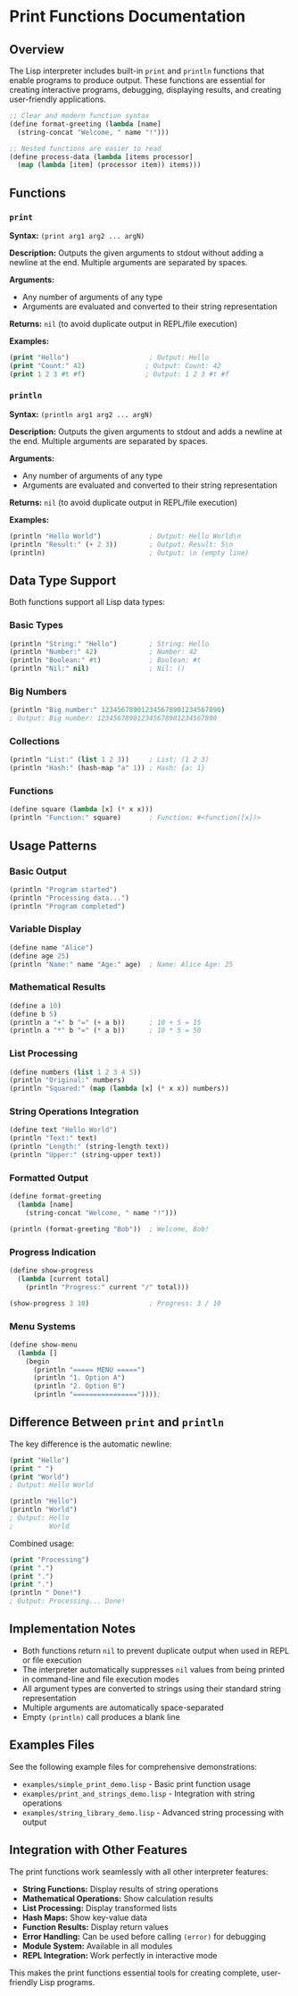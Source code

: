 # Print Functions Documentation

## Overview

The Lisp interpreter includes built-in `print` and `println` functions that enable programs to produce output. These functions are essential for creating interactive programs, debugging, displaying results, and creating user-friendly applications.

```lisp
;; Clear and modern function syntax
(define format-greeting (lambda [name] 
  (string-concat "Welcome, " name "!")))

;; Nested functions are easier to read
(define process-data (lambda [items processor]
  (map (lambda [item] (processor item)) items)))
```

## Functions

### `print`

**Syntax:** `(print arg1 arg2 ... argN)`

**Description:** Outputs the given arguments to stdout without adding a newline at the end. Multiple arguments are separated by spaces.

**Arguments:** 
- Any number of arguments of any type
- Arguments are evaluated and converted to their string representation

**Returns:** `nil` (to avoid duplicate output in REPL/file execution)

**Examples:**
```lisp
(print "Hello")                    ; Output: Hello
(print "Count:" 42)               ; Output: Count: 42
(print 1 2 3 #t #f)               ; Output: 1 2 3 #t #f
```

### `println`

**Syntax:** `(println arg1 arg2 ... argN)`

**Description:** Outputs the given arguments to stdout and adds a newline at the end. Multiple arguments are separated by spaces.

**Arguments:**
- Any number of arguments of any type  
- Arguments are evaluated and converted to their string representation

**Returns:** `nil` (to avoid duplicate output in REPL/file execution)

**Examples:**
```lisp
(println "Hello World")            ; Output: Hello World\n
(println "Result:" (+ 2 3))        ; Output: Result: 5\n
(println)                          ; Output: \n (empty line)
```

## Data Type Support

Both functions support all Lisp data types:

### Basic Types
```lisp
(println "String:" "Hello")        ; String: Hello
(println "Number:" 42)             ; Number: 42
(println "Boolean:" #t)            ; Boolean: #t
(println "Nil:" nil)               ; Nil: ()
```

### Big Numbers
```lisp
(println "Big number:" 123456789012345678901234567890)
; Output: Big number: 123456789012345678901234567890
```

### Collections
```lisp
(println "List:" (list 1 2 3))     ; List: (1 2 3)
(println "Hash:" (hash-map "a" 1)) ; Hash: {a: 1}
```

### Functions
```lisp
(define square (lambda [x] (* x x)))
(println "Function:" square)       ; Function: #<function([x])>
```

## Usage Patterns

### Basic Output
```lisp
(println "Program started")
(println "Processing data...")
(println "Program completed")
```

### Variable Display
```lisp
(define name "Alice")
(define age 25)
(println "Name:" name "Age:" age)  ; Name: Alice Age: 25
```

### Mathematical Results
```lisp
(define a 10)
(define b 5)
(println a "+" b "=" (+ a b))      ; 10 + 5 = 15
(println a "*" b "=" (* a b))      ; 10 * 5 = 50
```

### List Processing
```lisp
(define numbers (list 1 2 3 4 5))
(println "Original:" numbers)
(println "Squared:" (map (lambda [x] (* x x)) numbers))
```

### String Operations Integration
```lisp
(define text "Hello World")
(println "Text:" text)
(println "Length:" (string-length text))
(println "Upper:" (string-upper text))
```

### Formatted Output
```lisp
(define format-greeting
  (lambda [name]
    (string-concat "Welcome, " name "!")))

(println (format-greeting "Bob"))  ; Welcome, Bob!
```

### Progress Indication
```lisp
(define show-progress
  (lambda [current total]
    (println "Progress:" current "/" total)))

(show-progress 3 10)               ; Progress: 3 / 10
```

### Menu Systems
```lisp
(define show-menu
  (lambda []
    (begin
      (println "===== MENU =====")
      (println "1. Option A")
      (println "2. Option B")
      (println "================"))));
```

## Difference Between `print` and `println`

The key difference is the automatic newline:

```lisp
(print "Hello")
(print " ")
(print "World")
; Output: Hello World

(println "Hello")
(println "World")  
; Output: Hello
;         World
```

Combined usage:
```lisp
(print "Processing")
(print ".")
(print ".")
(print ".")
(println " Done!")
; Output: Processing... Done!
```

## Implementation Notes

- Both functions return `nil` to prevent duplicate output when used in REPL or file execution
- The interpreter automatically suppresses `nil` values from being printed in command-line and file execution modes
- All argument types are converted to strings using their standard string representation
- Multiple arguments are automatically space-separated
- Empty `(println)` call produces a blank line

## Examples Files

See the following example files for comprehensive demonstrations:

- `examples/simple_print_demo.lisp` - Basic print function usage
- `examples/print_and_strings_demo.lisp` - Integration with string operations
- `examples/string_library_demo.lisp` - Advanced string processing with output

## Integration with Other Features

The print functions work seamlessly with all other interpreter features:

- **String Functions:** Display results of string operations
- **Mathematical Operations:** Show calculation results
- **List Processing:** Display transformed lists
- **Hash Maps:** Show key-value data
- **Function Results:** Display return values
- **Error Handling:** Can be used before calling `(error)` for debugging
- **Module System:** Available in all modules
- **REPL Integration:** Work perfectly in interactive mode

This makes the print functions essential tools for creating complete, user-friendly Lisp programs.
